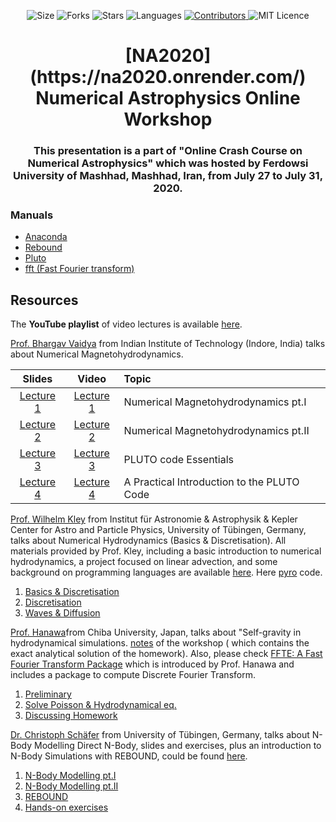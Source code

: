 <!-- Meta-Badges -->
</p>

<p align="center">
    <img alt="Size" src="https://img.shields.io/github/repo-size/cheshirepezz/Crash-Course-on-Numerical-Astrophysics">
  </a>
  <img alt="Forks" src="https://img.shields.io/github/forks/cheshirepezz/Crash-Course-on-Numerical-Astrophysics">
  </a>
  <img alt="Stars" src="https://img.shields.io/github/stars/cheshirepezz/Crash-Course-on-Numerical-Astrophysics">
  </a>
  <img alt="Languages" src="https://img.shields.io/github/languages/count/cheshirepezz/Crash-Course-on-Numerical-Astrophysics">
  </a>
  <a href="https://github.com/cheshirepezz/Crash-Course-on-Numerical-Astrophysics /graphs/contributors">
    <img alt="Contributors" src="https://img.shields.io/github/contributors/cheshirepezz/Crash-Course-on-Numerical-Astrophysics">
  </a>
  <img alt="MIT Licence" src="https://img.shields.io/github/license/cheshirepezz/Crash-Course-on-Numerical-Astrophysics">
  </a>
  
</p>

<!-- Title -->
<h1 align="center">
  [NA2020](https://na2020.onrender.com/) Numerical Astrophysics Online Workshop
</h1>

<!-- Subtitle -->
<h3 align="center">
  This presentation is a part of "Online Crash Course on Numerical Astrophysics" which was hosted by Ferdowsi University of Mashhad, Mashhad, Iran, from July 27 to July 31, 2020.
</h3>

### Manuals

- [Anaconda](https://github.com/Shenavar/Anaconda-Installation.md/blob/master/Anaconda%20Installation.md)
- [Rebound](manuals/rebound.md)
- [Pluto](https://github.com/nghafourian/test/blob/master/Pluto.md)
- [fft (Fast Fourier transform)](https://github.com/Shenavar/Anaconda-Installation.md/blob/master/fftw3.md)

## Resources 

The **YouTube playlist** of video lectures is available [here](https://www.youtube.com/watch?v=nyOcf9UUc3E&list=PLK8a0xgFIhFC_Bu3o3sUK1GR2ufVHg-Eg).

[Prof. Bhargav Vaidya](http://www.iiti.ac.in/people/~bvaidya/index.html) from Indian Institute of Technology (Indore, India) talks about Numerical Magnetohydrodynamics.

| Slides | Video | Topic
| :-------------: | :-------------: |  :------------- | 
| [Lecture  1](https://github.com/astrofum/na2020/blob/master/Dr.%20Bhargav%20Vaidya%20Lecture_Notes.pdf)  | [Lecture 1](https://www.youtube.com/watch?v=nyOcf9UUc3E&list=PLK8a0xgFIhFC_Bu3o3sUK1GR2ufVHg-Eg) |  Numerical Magnetohydrodynamics pt.I |
| [Lecture 2](https://github.com/astrofum/na2020/blob/master/Dr.%20Bhargav%20Vaidya%20Lecture_Notes.pdf)   | [Lecture 2](https://www.youtube.com/watch?v=WSa3OC3w4RA&list=PLK8a0xgFIhFC_Bu3o3sUK1GR2ufVHg-Eg&index=2) | Numerical Magnetohydrodynamics pt.II | 
[Lecture 3](https://github.com/astrofum/na2020/blob/master/Dr.%20Bhargav%20Vaidya%20PLUTO_Essentials.pdf)   | [Lecture 3](https://www.youtube.com/watch?v=bXBE_yA8HYo&list=PLK8a0xgFIhFC_Bu3o3sUK1GR2ufVHg-Eg&index=3) | PLUTO code Essentials |
| [Lecture 4](https://github.com/astrofum/na2020/blob/master/Dr.%20Bhargav%20Vaidya%20PLUTO_WrkShop_Example.pdf)   | [Lecture 4](https://www.youtube.com/watch?v=-P1hEpO7EII&list=PLK8a0xgFIhFC_Bu3o3sUK1GR2ufVHg-Eg&index=4) | A Practical Introduction to the PLUTO Code |


[Prof. Wilhelm Kley](https://www.tat.physik.uni-tuebingen.de/~kley/) from Institut für Astronomie & Astrophysik & Kepler Center for Astro and Particle Physics, University of Tübingen, Germany, talks about Numerical Hydrodynamics (Basics & Discretisation). All materials provided by Prof. Kley, including a basic introduction to numerical hydrodynamics, a project focused on linear advection, and some background on programming languages are available [here](https://www.tat.physik.uni-tuebingen.de/~kley/talks/mashad/index.html). Here [pyro](https://pyro2.readthedocs.io/en/latest/) code.

1. [Basics & Discretisation](https://www.youtube.com/watch?v=7d8wklyKjxU&list=PLK8a0xgFIhFC_Bu3o3sUK1GR2ufVHg-Eg&index=7)
2. [Discretisation](https://www.youtube.com/watch?v=Crj5hm-152Q&list=PLK8a0xgFIhFC_Bu3o3sUK1GR2ufVHg-Eg&index=5)
3. [Waves & Diffusion](https://www.youtube.com/watch?v=l_x-lPktet8&list=PLK8a0xgFIhFC_Bu3o3sUK1GR2ufVHg-Eg&index=6)

[Prof. Hanawa](https://www.cfs.chiba-u.ac.jp/outline/staff/hanawa.html)from Chiba University, Japan, talks about "Self-gravity in hydrodynamical simulations. [notes](https://github.com/astrofum/na2020/blob/master/Prof%20Hanawa%20revised%20grav-mashhad20.pdf) of the workshop ( which contains the exact analytical solution of the homework). Also, please check [FFTE: A Fast Fourier Transform Package](http://www.ffte.jp/) which is introduced by Prof. Hanawa and includes a package to compute Discrete Fourier Transform.

1. [Preliminary](https://www.youtube.com/watch?v=2h37KYEgxqo&list=PLK8a0xgFIhFC_Bu3o3sUK1GR2ufVHg-Eg&index=12)
2. [Solve Poisson & Hydrodynamical eq.](https://www.youtube.com/watch?v=kDXi5P1Gdso&list=PLK8a0xgFIhFC_Bu3o3sUK1GR2ufVHg-Eg&index=13)
3. [Discussing Homework](https://www.youtube.com/watch?v=emfmsNSI39U&list=PLK8a0xgFIhFC_Bu3o3sUK1GR2ufVHg-Eg&index=14)

[Dr. Christoph Schäfer](https://www.tat.physik.uni-tuebingen.de/~schaefer/) from University of Tübingen, Germany, talks about N-Body Modelling Direct N-Body, slides and exercises, plus an introduction to N-Body Simulations with REBOUND, could be found [here](https://www.tat.physik.uni-tuebingen.de/~schaefer/teach/fum2020/).

1. [N-Body Modelling pt.I](https://www.youtube.com/watch?v=78z_1m6moGs&list=PLK8a0xgFIhFC_Bu3o3sUK1GR2ufVHg-Eg&index=8)
2. [N-Body Modelling pt.II](https://www.youtube.com/watch?v=78z_1m6moGs&list=PLK8a0xgFIhFC_Bu3o3sUK1GR2ufVHg-Eg&index=8)
3. [REBOUND](https://www.youtube.com/watch?v=78z_1m6moGs&list=PLK8a0xgFIhFC_Bu3o3sUK1GR2ufVHg-Eg&index=8)
4. [Hands-on exercises](https://www.youtube.com/watch?v=78z_1m6moGs&list=PLK8a0xgFIhFC_Bu3o3sUK1GR2ufVHg-Eg&index=8)
